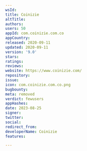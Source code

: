 ```yaml
---
wsId: 
title: Coinizie
altTitle: 
authors: 
users: 50
appId: com.coinizie.com.co
appCountry: 
released: 2020-09-11
updated: 2020-09-11
version: '9.0'
stars: 
ratings: 
reviews: 
website: https://www.coinizie.com/
repository: 
issue: 
icon: com.coinizie.com.co.png
bugbounty: 
meta: removed
verdict: fewusers
appHashes: 
date: 2023-08-25
signer: 
twitter: 
social: 
redirect_from: 
developerName: Coinizie
features: 

---
```


